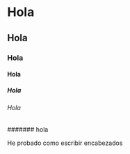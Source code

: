 # Hola
## Hola
### Hola
#### Hola
##### Hola
###### Hola 
####### hola

He probado como escribir encabezados 
